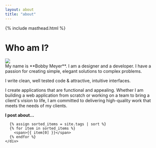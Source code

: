 ```yaml
---
layout: about
title: "about"
---
```


<div class='grid grid-cols-1 gap-4 lg:w-2/3 xl:w-1/2 mx-auto' markdown=1>
  {% include masthead.html %}
<div class="grid grid-cols-6 gap-8 py-4">




  <h1 class='col-span-6 border-b-2 border-black py-2 text-white text-6xl md:text-8xl tracking-tight'>Who am I?</h1>
  <div class="col-span-6 md:col-span-2 flex justify-end flex-col gap-8">
    <div class='rounded-full pt-4 mx-auto'>
      <img src="{{site.baseurl}}/assets/img/bobby.png" class="border-b-2 border-teal-800 saturate-0 mix-blend-hard-light transition-all duration-500 mx-auto h-96 md:h-48">
    </div>
  </div>

  <div class='col-span-6 md:col-span-4 flex flex-col gap-4' markdown=1>
  My name is **Bobby Meyer**. I am a designer and a developer. I have a passion for creating simple, elegant solutions to complex problems.

  I write clean, well tested code & attractive, intuitive interfaces.

  I create applications that are functional and appealing. Whether I am building a web application from scratch or working on a team to bring a client's vision to life, I am committed to delivering high-quality work that meets the needs of my clients.

  <div class="flex gap-2 flex-wrap">
      <b>I post about...</b>

      {% assign sorted_items = site.tags | sort %}
      {% for item in sorted_items %}
        <span>{{ item[0] }}</span>
      {% endfor %}
    </div>
  </div>
</div>
